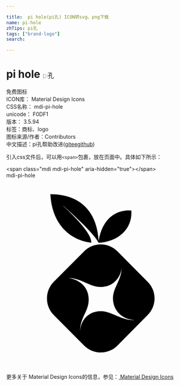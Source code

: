 ```yaml
---

title:  pi hole(pi孔) ICON转svg、png下载
name: pi-hole
zhTips: pi孔
tags: ["brand-logo"]
search: 

---
```


# pi hole  <small style="font-size: 60%;font-weight: 100">pi孔</small>


<div class="detail-page">
<p>
<span><span class="badge-success badge">免费图标</span> </span>
<br/>
<span>
ICON库：
<span class="badge-secondary badge">Material Design Icons</span> 
</span>
<br/>
<span>
CSS名称：
<span class="badge-secondary badge">mdi-pi-hole</span> 
</span>
<br/>
<span>
unicode：
<span class="badge-secondary badge">F0DF1</span> 
<copy-btn content='F0DF1' btn-title=""></copy-btn>
<copy-btn :content='String.fromCodePoint(parseInt("F0DF1", 16))' btn-title="复制U"></copy-btn>
</span>
<br/>
<span>
版本：
<span class="badge-secondary badge">3.5.94</span> 
</span><br/><span>标签：<span class="badge-light badge"><router-link to="/tags/brand-logo.html">商标、logo</router-link></span></span>
<br/>
<span>图标来源/作者：<span class="badge-light badge">Contributors</span></span> 
<br/>
<span class="zh-detail">中文描述：<span class="badge-primary badge">pi孔</span><span class="help-link"><span>帮助改进</span>(<a href="https://gitee.com/liuwave/icon-helper/edit/master/json/material/pi-hole.json" target="_blank" rel="noopener noreferrer">gitee</a><a href="https://github.com/liuwave/icon-helper/edit/master/json/material/pi-hole.json" target="_blank" rel="noopener noreferrer">github</a></span>)</span><br/>
</p>
</div>
<div class="alert alert-dark">
  <i class="mdi mdi-pi-hole mdi-48px"></i>
  <i class="mdi mdi-pi-hole mdi-36px"></i>
  <i class="mdi mdi-pi-hole mdi-24px"></i>
  <i class="mdi mdi-pi-hole mdi-18px"></i>
</div>
<div>
  <p>引入css文件后，可以用<code>&lt;span&gt;</code>包裹，放在页面中。具体如下所示：    
  </p>
  <div class="alert alert-primary" style="font-size: 14px">
    &lt;span class="mdi mdi-pi-hole" aria-hidden="true"&gt;&lt;/span&gt;
    <copy-btn content='<span class="mdi mdi-pi-hole" aria-hidden="true"></span>'></copy-btn>
  </div>
  <div class="alert alert-secondary">
    <i class="mdi mdi-pi-hole"
    style="font-size: 24px"
    aria-hidden="true"></i> mdi-pi-hole
    <copy-btn content="mdi-pi-hole" btn-title="复制图标名称"></copy-btn>
  </div>
</div>
<div id="svg" class="svg-wrap">
<svg xmlns="http://www.w3.org/2000/svg" viewBox="0 0 24 24"><path d="M5.62,2C9.5,2 11.57,4.29 11.77,7.93C12.5,3.57 15.93,4.08 15.93,4.08C16.1,6.55 14.07,8.05 11.77,8.17C11.12,6.81 7.25,3.47 7.25,3.47C7.23,3.5 10.97,6.74 10.83,8.15C8.33,7.88 5.82,6 5.62,2M6.06,13.11L9.92,9.25C11.09,8.08 13,8.08 14.16,9.25L18,13.11C19.19,14.28 19.19,16.18 18,17.35L14.16,21.21C13,22.38 11.09,22.38 9.92,21.21L6.06,17.35C4.89,16.18 4.89,14.28 6.06,13.11M9.39,19.59C9.39,18.36 10.15,16.85 12.09,16.85C13.4,16.85 14.87,18.1 16.31,17.96C14.87,17.92 13.59,16.85 13.59,15.19C13.59,13.86 14.69,12.9 14.69,11.34C14.63,12.33 13.82,13.77 12,13.77C10.59,13.77 9.55,12.63 7.87,12.63C8.58,12.67 10.5,13.3 10.5,15.35C10.5,17 9.39,17.5 9.39,19.59Z" /></svg>
</div>
<detail full-name='mdi-pi-hole'></detail>
    
<div><p>更多关于 Material Design Icons的信息，参见：<a target="_blank" href="https://iconhelper.cn/material.html"> Material Design Icons</a>
</p></div>
